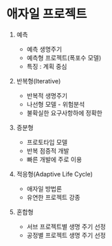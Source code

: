 # 애자일 프로젝트 

1. 예측
   - 예측 생명주기
   - 예측형 프로젝트(폭포수 모델)
   - 특징 : 계획 중심

2. 반복형(Iterative)
   - 반복적 생명주기
   - 나선형 모델 - 위험분석
   - 불확실한 요구사항하에 정확한
3. 증분형
   - 프로토타입 모델
   - 반복 점증적 개발
   - 빠른 개발에 주로 이용
4. 적응형(Adaptive Life Cycle)
   - 애자일 방법론
   - 유연한 프로젝트 강종
5. 혼합형 
   - 서브 프로젝트별 생명 주기 선정
   - 공정별 프로젝트 생명 주기 선정

